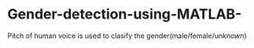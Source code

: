 # Gender-detection-using-MATLAB-
Pitch of human voice is used to clasify the gender(male/female/unknown)
